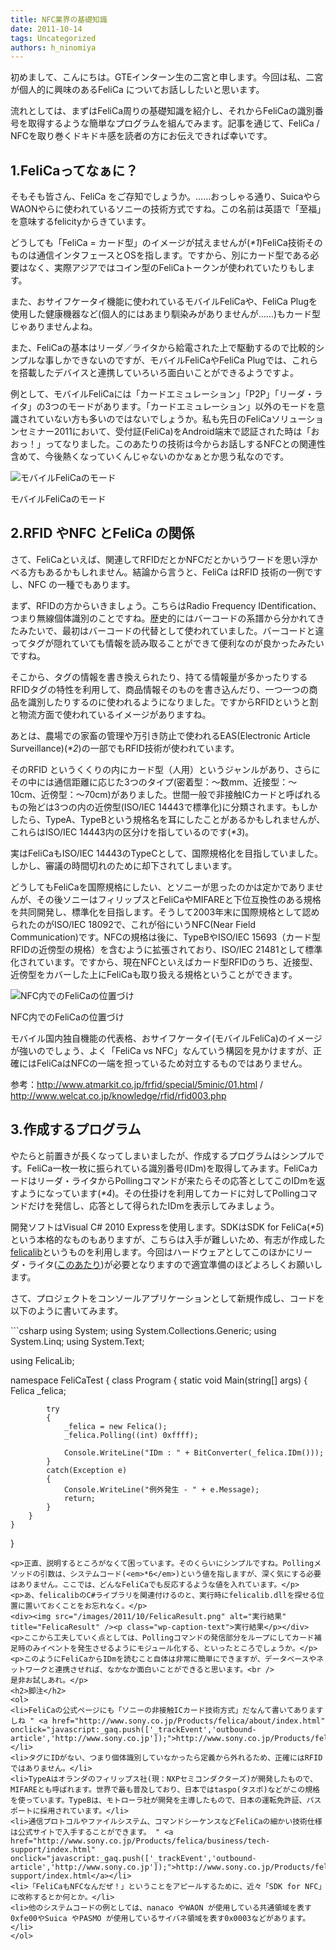 ```yaml
---
title: NFC業界の基礎知識
date: 2011-10-14
tags: Uncategorized
authors: h_ninomiya
---
```

 
<p>初めまして、こんにちは。GTEインターン生の二宮と申します。今回は私、二宮が個人的に興味のあるFeliCa についてお話ししたいと思います。</p>
<p>流れとしては、まずはFeliCa周りの基礎知識を紹介し、それからFeliCaの識別番号を取得するような簡単なプログラムを組んでみます。記事を通じて、FeliCa / NFCを取り巻くドキドキ感を読者の方にお伝えできれば幸いです。</p>
<h2>1.FeliCaってなぁに？</h2>
<p>そもそも皆さん、FeliCa をご存知でしょうか。……おっしゃる通り、SuicaやらWAONやらに使われているソニーの技術方式ですね。この名前は英語で「至福」を意味するfelicityからきています。</p>
<p>どうしても「FeliCa = カード型」のイメージが拭えませんが(<em>*1</em>)FeliCa技術そのものは通信インタフェースとOSを指します。ですから、別にカード型である必要はなく、実際アジアではコイン型のFeliCaトークンが使われていたりもします。</p>
<p>また、おサイフケータイ機能に使われているモバイルFeliCaや、FeliCa Plugを使用した健康機器など(個人的にはあまり馴染みがありませんが……)もカード型じゃありませんよね。</p>
<p>また、FeliCaの基本はリーダ／ライタから給電された上で駆動するので比較的シンプルな事しかできないのですが、モバイルFeliCaやFeliCa Plugでは、これらを搭載したデバイスと連携していろいろ面白いことができるようですよ。</p>
<p>例として、モバイルFeliCaには「カードエミュレーション」「P2P」「リーダ・ライタ」の3つのモードがあります。「カードエミュレーション」以外のモードを意識されていない方も多いのではないでしょうか。私も先日のFeliCaソリューションセミナー2011において、受付証(FeliCa)をAndroid端末で認証された時は「おおっ！」ってなりました。このあたりの技術は今からお話しするNFCとの関連性含めて、今後熱くなっていくんじゃないのかなぁとか思う私なのです。</p>
<div><img src="/images/2011/10/mobileFelicaMode.png" alt="モバイルFeliCaのモード" title="mobileFelicaMode" /><p class="wp-caption-text">モバイルFeliCaのモード</p></div>
<h2>2.RFID やNFC とFeliCa の関係</h2>
<p>さて、FeliCaといえば、関連してRFIDだとかNFCだとかいうワードを思い浮かべる方もあるかもしれません。結論から言うと、FeliCa はRFID 技術の一例ですし、NFC の一種でもあります。</p>
<p>まず、RFIDの方からいきましょう。こちらはRadio Frequency IDentification、つまり無線個体識別のことですね。歴史的にはバーコードの系譜から分かれてきたみたいで、最初はバーコードの代替として使われていました。バーコードと違ってタグが隠れていても情報を読み取ることができて便利なのが良かったみたいですね。</p>
<p>そこから、タグの情報を書き換えられたり、持てる情報量が多かったりするRFIDタグの特性を利用して、商品情報そのものを書き込んだり、一つ一つの商品を識別したりするのに使われるようになりました。ですからRFIDというと割と物流方面で使われているイメージがありますね。</p>
<p>あとは、農場での家畜の管理や万引き防止で使われるEAS(Electronic Article Surveillance)(<em>*2</em>)の一部でもRFID技術が使われています。</p>
<p>そのRFID というくくりの内にカード型（人用）というジャンルがあり、さらにその中には通信距離に応じた3つのタイプ(密着型：～数mm、近接型：～10cm、近傍型：～70cm)がありました。世間一般で非接触ICカードと呼ばれるもの殆どは3つの内の近傍型(ISO/IEC 14443で標準化)に分類されます。もしかしたら、TypeA、TypeBという規格名を耳にしたことがあるかもしれませんが、これらはISO/IEC 14443内の区分けを指しているのです(<em>*3</em>)。</p>
<p>実はFeliCaもISO/IEC 14443のTypeCとして、国際規格化を目指していました。しかし、審議の時間切れのために却下されてしまいます。</p>
<p>どうしてもFeliCaを国際規格にしたい、とソニーが思ったのかは定かでありませんが、その後ソニーはフィリップスとFeliCaやMIFAREと下位互換性のある規格を共同開発し、標準化を目指します。そうして2003年末に国際規格として認められたのがISO/IEC 18092で、これが俗にいうNFC(Near Field Communication)です。NFCの規格は後に、TypeBやISO/IEC 15693（カード型RFIDの近傍型の規格）を含むように拡張されており、ISO/IEC 21481として標準化されています。ですから、現在NFCといえばカード型RFIDのうち、近接型、近傍型をカバーした上にFeliCaも取り扱える規格ということができます。</p>
<div><img src="/images/2011/10/nfc.png" alt="NFC内でのFeliCaの位置づけ" /><p class="wp-caption-text">NFC内でのFeliCaの位置づけ</p></div>
<p>モバイル国内独自機能の代表格、おサイフケータイ(モバイルFeliCa)のイメージが強いのでしょう、よく「FeliCa vs NFC」なんていう構図を見かけますが、正確にはFeliCaはNFCの一端を担っているため対立するものではありません。</p>
<p>参考：<a href="http://www.atmarkit.co.jp/frfid/special/5minic/01.html" onclick="javascript:_gaq.push(['_trackEvent','outbound-article','http://www.atmarkit.co.jp']);">http://www.atmarkit.co.jp/frfid/special/5minic/01.html</a> / <a href="http://www.welcat.co.jp/knowledge/rfid/rfid003.php" onclick="javascript:_gaq.push(['_trackEvent','outbound-article','http://www.welcat.co.jp']);">http://www.welcat.co.jp/knowledge/rfid/rfid003.php</a></p>
<h2>3.作成するプログラム</h2>
<p>やたらと前置きが長くなってしまいましたが、作成するプログラムはシンプルです。FeliCa一枚一枚に振られている識別番号(IDm)を取得してみます。FeliCaカードはリーダ・ライタからPollingコマンドが来たらその応答としてこのIDmを返すようになっています(<em>*4</em>)。その仕掛けを利用してカードに対してPollingコマンドだけを発信し、応答として得られたIDmを表示してみましょう。</p>
<p>開発ソフトはVisual C# 2010 Expressを使用します。SDKはSDK for FeliCa(<em>*5</em>)という本格的なものもありますが、こちらは入手が難しいため、有志が作成した<a href="http://felicalib.tmurakam.org/" onclick="javascript:_gaq.push(['_trackEvent','outbound-article','http://felicalib.tmurakam.org']);">felicalib</a>というものを利用します。今回はハードウェアとしてこのほかにリーダ・ライタ(<a href="http://www.amazon.co.jp/gp/product/B0047AHHD2/" onclick="javascript:_gaq.push(['_trackEvent','outbound-article','http://www.amazon.co.jp']);">このあたり</a>)が必要となりますので適宜準備のほどよろしくお願いします。</p>
<p>さて、プロジェクトをコンソールアプリケーションとして新規作成し、コードを以下のように書いてみます。</p>
```csharp
using System;
using System.Collections.Generic;
using System.Linq;
using System.Text;

using FelicaLib;

namespace FeliCaTest
{
    class Program
    {
        static void Main(string[] args)
        {
            Felica _felica;

            try
            {
                _felica = new Felica();
                _felica.Polling((int) 0xffff);

                Console.WriteLine("IDm : " + BitConverter(_felica.IDm()));
            }
            catch(Exception e)
            {
                Console.WriteLine("例外発生 - " + e.Message);
                return;
            }
        }
    }
}
```
<p>正直、説明するところがなくて困っています。そのくらいにシンプルですね。Pollingメソッドの引数は、システムコード(<em>*6</em>)という値を指しますが、深く気にする必要はありません。ここでは、どんなFeliCaでも反応するような値を入れています。</p>
<p>あ、felicalibのC#ライブラリを関連付けるのと、実行時にfelicalib.dllを探せる位置に置いておくことをお忘れなく。</p>
<div><img src="/images/2011/10/FelicaResult.png" alt="実行結果" title="FelicaResult" /><p class="wp-caption-text">実行結果</p></div>
<p>ここから工夫していく点としては、Pollingコマンドの発信部分をループにしてカード補足時のみイベントを発生させるようにモジュール化する、といったところでしょうか。</p>
<p>このようにFeliCaからIDmを読むこと自体は非常に簡単にできますが、データベースやネットワークと連携させれば、なかなか面白いことができると思います。<br />
是非お試しあれ。</p>
<h2>脚注</h2>
<ol>
<li>FeliCaの公式ページにも「ソニーの非接触ICカード技術方式」だなんて書いてありますしね " <a href="http://www.sony.co.jp/Products/felica/about/index.html" onclick="javascript:_gaq.push(['_trackEvent','outbound-article','http://www.sony.co.jp']);">http://www.sony.co.jp/Products/felica/about/index.html</a></li>
<li>タグにIDがない、つまり個体識別していなかったら定義から外れるため、正確にはRFIDではありません。</li>
<li>TypeAはオランダのフィリップス社(現：NXPセミコンダクターズ)が開発したもので、MIFAREとも呼ばれます。世界で最も普及しており、日本ではtaspo(タスポ)などがこの規格を使っています。TypeBは、モトローラ社が開発を主導したもので、日本の運転免許証、パスポートに採用されています。</li>
<li>通信プロトコルやファイルシステム、コマンドシーケンスなどFeliCaの細かい技術仕様は公式サイトで入手することができます。 " <a href="http://www.sony.co.jp/Products/felica/business/tech-support/index.html" onclick="javascript:_gaq.push(['_trackEvent','outbound-article','http://www.sony.co.jp']);">http://www.sony.co.jp/Products/felica/business/tech-support/index.html</a></li>
<li>「FeliCaもNFCなんだぜ！」ということをアピールするために、近々「SDK for NFC」に改称するとか何とか。</li>
<li>他のシステムコードの例としては、nanaco やWAON が使用している共通領域を表す0xfe00やSuica やPASMO が使用しているサイバネ領域を表す0x0003などがあります。</li>
</ol>